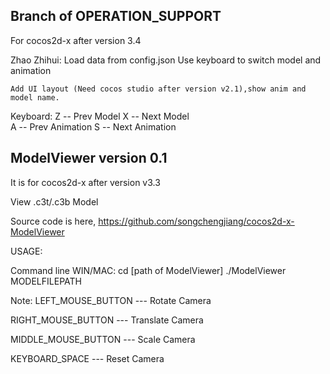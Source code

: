 ##	Branch of OPERATION_SUPPORT	##
For cocos2d-x after version 3.4

Zhao Zhihui:
	Load data from config.json
	Use keyboard to switch model and animation

	Add UI layout (Need cocos studio after version v2.1),show anim and model name.

Keyboard:
	Z		--	Prev Model
	X		--	Next Model	
	A		--	Prev Animation
	S		--	Next Animation



## ModelViewer version 0.1 ##
It is for cocos2d-x after version v3.3

View .c3t/.c3b Model

Source code is here,
https://github.com/songchengjiang/cocos2d-x-ModelViewer

USAGE:

Command line
WIN/MAC:
cd [path of ModelViewer]
./ModelViewer MODELFILEPATH

Note: 
LEFT_MOUSE_BUTTON       --- Rotate Camera

RIGHT_MOUSE_BUTTON      --- Translate Camera

MIDDLE_MOUSE_BUTTON    --- Scale Camera

KEYBOARD_SPACE			--- Reset Camera

